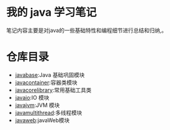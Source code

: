 # 我的 java 学习笔记
笔记内容主要是对java的一些基础特性和编程细节进行总结和归纳,。
  
# 仓库目录   

- [javabase](/javabase/README.md):Java 基础巩固模块  
- [javacontainer](/javacontainer/README.md):容器类模块  
- [javacorelibrary](/javacorelibrary/README.md):常用基础工具类  
- [javaio](/javaio/README.md):IO 模块  
- [javajvm](/javajvm/README.md):JVM 模块  
- [javamultithread](/javamultithread/README.md):多线程模块   
- [javaweb](/javaweb/README.md):javaWeb模块   

